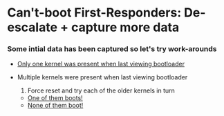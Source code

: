 # Can't-boot First-Responders: De-escalate + capture more data

### Some intial data has been captured so let's try work-arounds

- [Only one kernel was present when last viewing bootloader](de-escalate-rescue.html)

- Multiple kernels were present when last viewing bootloader
  1. Force reset and try each of the older kernels in turn
    - [One of them boots!](congrats.html)
    - [None of them boot!](de-escalate-grubinitrd.html)